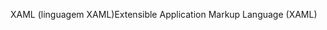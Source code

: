 <span data-ttu-id="4916f-101">XAML (linguagem XAML)</span><span class="sxs-lookup"><span data-stu-id="4916f-101">Extensible Application Markup Language (XAML)</span></span>